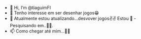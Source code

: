 - 👋 Hi, I’m @tiaguimFI
- 👀 Tenho interesse em ser desenhar jogos😁
- 🌱 Atualmente estou atualizando...desvover jogos✌✌
Estou 💞️ - Pesquisando em..🐱‍🚀.
- 📫 Como chegar até mim...🤷‍♀️

<!---
tiaguimFI/tiaguimFI is a ✨ special ✨ repository because its `README.md` (this file) appears on your GitHub profile.
You can click the Preview link to take a look at your changes.
--->
